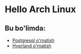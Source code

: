 # Hello Arch Linux

## Bu bo'limda:

- [Postgresql o'rnatish](/Topics/Archlinux/postgresql)
- [Hyprland o'rnatish](/Topics/Archlinux/hyprland)
